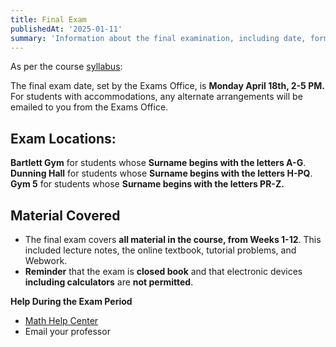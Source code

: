```yaml
---
title: Final Exam
publishedAt: '2025-01-11'
summary: 'Information about the final examination, including date, format, and topics covered.'
---
```


As per the course [syllabus](https://onq.queensu.ca/content/enforced/992465-APSC174W25/APSC174-Syllabus-W21.pdf?ou=992465):

The final exam date, set by the Exams Office, is **Monday April 18th, 2-5 PM.** For students with accommodations, any alternate arrangements will be emailed to you from the Exams Office.

## **Exam Locations:**
 **Bartlett Gym** for students whose **Surname begins with the letters A-G**.
**Dunning Hall** for students whose **Surname begins with the letters H-PQ**.
**Gym 5** for students whose **Surname begins with the letters PR-Z.**

## **Material Covered**
- The final exam covers **all material in the course, from Weeks 1-12**. This included lecture notes, the online textbook, tutorial problems, and Webwork.
- **Reminder** that the exam is **closed book** and that electronic devices **including calculators** are **not permitted**.

**Help During the Exam Period**

- [Math Help Center](https://www.queensu.ca/mathstat/undergraduate/current-undergraduate/help)
- Email your professor